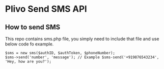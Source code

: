 # Plivo Send SMS API

## How to send SMS
This repo contains sms.php file, you simply need to include that file and use below code fo example.
```
$sms = new sms($authID, $authToken, $phoneNumber);
$sms->send('number', 'message'); // Example $sms-send('+919876543234', 'Hey, how are you?');
```

